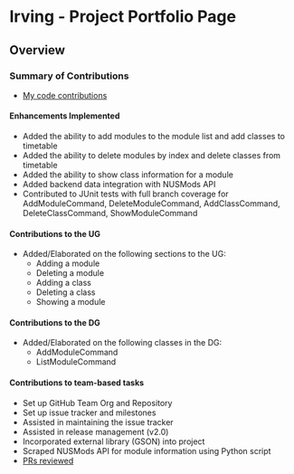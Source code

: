 # Irving - Project Portfolio Page

## Overview


### Summary of Contributions
- [My code contributions](https://nus-cs2113-ay2223s2.github.io/tp-dashboard/?search=irving&sort=totalCommits%20dsc&sortWithin=title&timeframe=commit&mergegroup=&groupSelect=groupByRepos&breakdown=true&checkedFileTypes=docs~functional-code~test-code~other&since=2023-02-17&tabOpen=true&tabType=authorship&zFR=false&tabAuthor=irving11119&tabRepo=AY2223S2-CS2113-T13-4%2Ftp%5Bmaster%5D&authorshipIsMergeGroup=false&authorshipFileTypes=docs~functional-code~test-code~other&authorshipIsBinaryFileTypeChecked=false&authorshipIsIgnoredFilesChecked=false)
#### Enhancements Implemented
- Added the ability to add modules to the module list and add classes to timetable
- Added the ability to delete modules by index and delete classes from timetable
- Added the ability to show class information for a module
- Added backend data integration with NUSMods API
- Contributed to JUnit tests with full branch coverage for AddModuleCommand, DeleteModuleCommand, AddClassCommand, DeleteClassCommand, ShowModuleCommand
#### Contributions to the UG
- Added/Elaborated on the following sections to the UG:
  - Adding a module
  - Deleting a module
  - Adding a class
  - Deleting a class
  - Showing a module
#### Contributions to the DG
- Added/Elaborated on the following classes in the DG:
  - AddModuleCommand
  - ListModuleCommand
#### Contributions to team-based tasks
- Set up GitHub Team Org and Repository
- Set up issue tracker and milestones
- Assisted in maintaining the issue tracker
- Assisted in release management (v2.0)
- Incorporated external library (GSON) into project
- Scraped NUSMods API for module information using Python script
- [PRs reviewed](https://github.com/AY2223S2-CS2113-T13-4/tp/pulls?q=is%3Apr+reviewed-by%3Airving11119+)


